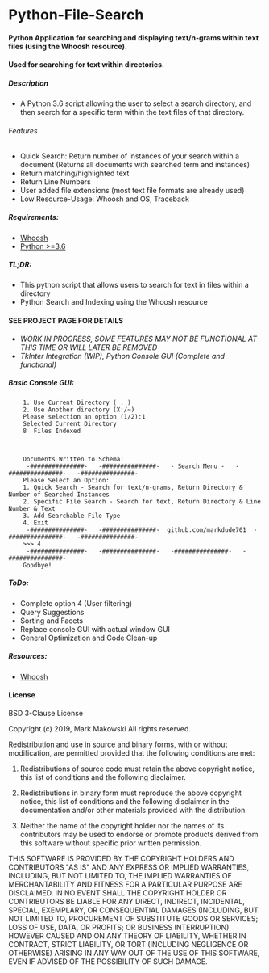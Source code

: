 # Python-File-Search
#### Python Application for searching and displaying text/n-grams within text files (using the Whoosh resource). 
#### Used for searching for text within directories.


##### Description
- A Python 3.6 script allowing the user to select a search directory, and then search for a specific term within the text files of that directory.
###### Features 
- Quick Search: Return number of instances of your search within a document (Returns all documents with searched term and instances)
- Return matching/highlighted text
- Return Line Numbers
- User added file extensions (most text file formats are already used)
- Low Resource-Usage: Whoosh and OS, Traceback

##### Requirements:
- [Whoosh](https://pypi.org/project/Whoosh/)
- [Python >=3.6](https://www.python.org/downloads/) 

##### TL;DR:
- This python script that allows users to search for text in files within a directory
- Python Search and Indexing using the Whoosh resource

#### SEE PROJECT PAGE FOR DETAILS
- _WORK IN PROGRESS, SOME FEATURES MAY NOT BE FUNCTIONAL AT THIS TIME OR WILL LATER BE REMOVED_
- _TkInter Integration (WIP), Python Console GUI (Complete and functional)_

##### Basic Console GUI:
```
    1. Use Current Directory ( . )
    2. Use Another directory (X:/~)
    Please selection an option (1/2):1
    Selected Current Directory
    8  Files Indexed



    Documents Written to Schema!
     -###############-   -###############-   - Search Menu -   -###############-   -###############- 
    Please Select an Option:
    1. Quick Search - Search for text/n-grams, Return Directory & Number of Searched Instances
    2. Specific File Search - Search for text, Return Directory & Line Number & Text
    3. Add Searchable File Type
    4. Exit
     -###############-   -###############-  github.com/markdude701  -###############-   -###############- 
    >>> 4
     -###############-   -###############-   -###############-   -###############- 
    Goodbye!

```
##### ToDo:
- Complete option 4 (User filtering)
- Query Suggestions
- Sorting and Facets
- Replace console GUI with actual window GUI
- General Optimization and Code Clean-up

##### Resources:
- [Whoosh](https://whoosh.readthedocs.io/en/latest/index.html)

#### License
BSD 3-Clause License

Copyright (c) 2019, Mark Makowski
All rights reserved.

Redistribution and use in source and binary forms, with or without
modification, are permitted provided that the following conditions are met:

1. Redistributions of source code must retain the above copyright notice, this
   list of conditions and the following disclaimer.

2. Redistributions in binary form must reproduce the above copyright notice,
   this list of conditions and the following disclaimer in the documentation
   and/or other materials provided with the distribution.

3. Neither the name of the copyright holder nor the names of its
   contributors may be used to endorse or promote products derived from
   this software without specific prior written permission.

THIS SOFTWARE IS PROVIDED BY THE COPYRIGHT HOLDERS AND CONTRIBUTORS "AS IS"
AND ANY EXPRESS OR IMPLIED WARRANTIES, INCLUDING, BUT NOT LIMITED TO, THE
IMPLIED WARRANTIES OF MERCHANTABILITY AND FITNESS FOR A PARTICULAR PURPOSE ARE
DISCLAIMED. IN NO EVENT SHALL THE COPYRIGHT HOLDER OR CONTRIBUTORS BE LIABLE
FOR ANY DIRECT, INDIRECT, INCIDENTAL, SPECIAL, EXEMPLARY, OR CONSEQUENTIAL
DAMAGES (INCLUDING, BUT NOT LIMITED TO, PROCUREMENT OF SUBSTITUTE GOODS OR
SERVICES; LOSS OF USE, DATA, OR PROFITS; OR BUSINESS INTERRUPTION) HOWEVER
CAUSED AND ON ANY THEORY OF LIABILITY, WHETHER IN CONTRACT, STRICT LIABILITY,
OR TORT (INCLUDING NEGLIGENCE OR OTHERWISE) ARISING IN ANY WAY OUT OF THE USE
OF THIS SOFTWARE, EVEN IF ADVISED OF THE POSSIBILITY OF SUCH DAMAGE.
